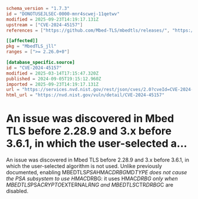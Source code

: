 ```toml
schema_version = "1.7.3"
id = "DONOTUSEJLSEC-0000-mnr4scwej-11qetwv"
modified = 2025-09-23T14:19:17.131Z
upstream = ["CVE-2024-45157"]
references = ["https://github.com/Mbed-TLS/mbedtls/releases/", "https://mbed-tls.readthedocs.io/en/latest/security-advisories/", "https://mbed-tls.readthedocs.io/en/latest/security-advisories/mbedtls-security-advisory-2024-08-1/"]

[[affected]]
pkg = "MbedTLS_jll"
ranges = [">= 2.26.0+0"]

[database_specific.source]
id = "CVE-2024-45157"
modified = 2025-03-14T17:15:47.320Z
published = 2024-09-05T19:15:12.960Z
imported = 2025-09-23T14:19:17.131Z
url = "https://services.nvd.nist.gov/rest/json/cves/2.0?cveId=CVE-2024-45157"
html_url = "https://nvd.nist.gov/vuln/detail/CVE-2024-45157"
```

# An issue was discovered in Mbed TLS before 2.28.9 and 3.x before 3.6.1, in which the user-selected a...

An issue was discovered in Mbed TLS before 2.28.9 and 3.x before 3.6.1, in which the user-selected algorithm is not used. Unlike previously documented, enabling MBEDTLS*PSA*HMAC*DRBG*MD*TYPE does not cause the PSA subsystem to use HMAC*DRBG: it uses HMAC*DRBG only when MBEDTLS*PSA*CRYPTO*EXTERNAL*RNG and MBEDTLS*CTR*DRBG*C are disabled.

